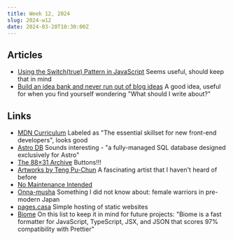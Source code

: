 ```yaml
---
title: Week 12, 2024
slug: 2024-w12
date: 2024-03-20T10:30:00Z
---
```


## Articles

- [Using the Switch(true) Pattern in JavaScript](https://seanbarry.dev/posts/switch-true-pattern)
  Seems useful, should keep that in mind
- [Build an idea bank and never run out of blog ideas](https://hamatti.org/posts/build-an-idea-bank-and-never-run-out-of-blog-ideas/)
  A good idea, useful for when you find yourself wondering "What should I write about?"

## Links

- [MDN Curriculum](https://developer.mozilla.org/en-US/curriculum/)
  Labeled as "The essential skillset for new front-end developers", looks good
- [Astro DB](https://docs.astro.build/en/guides/astro-db/)
  Sounds interesting - "a fully-managed SQL database designed exclusively for Astro"
- [The 88×31 Archive](https://hellnet.work/8831/page1.html)
  Buttons!!!
- [Artworks by Teng Pu-Chun](https://www.artsy.net/artist/teng-pu-chun)
  A fascinating artist that I haven't heard of before
- [No Maintenance Intended](https://unmaintained.tech)
- [Onna-musha](https://en.wikipedia.org/wiki/Onna-musha)
  Something I did not know about: female warriors in pre-modern Japan
- [pages.casa](https://pages.casa)
  Simple hosting of static websites
- [Biome](https://biomejs.dev)
  On this list to keep it in mind for future projects: "Biome is a fast formatter for JavaScript, TypeScript, JSX, and JSON that scores 97% compatibility with Prettier"
